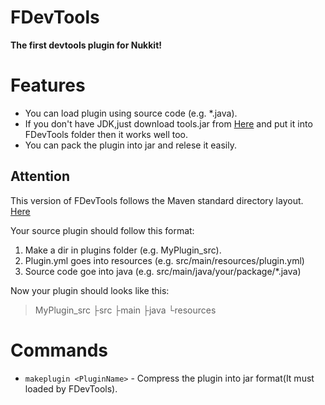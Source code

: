 # FDevTools
__The first devtools plugin for Nukkit!__

# Features
* You can load plugin using source code (e.g. *.java).
* If you don't have JDK,just download tools.jar from [Here](https://www.dropbox.com/s/vjvcebljpk6qlmj/tools.jar?dl=0) and put it into FDevTools folder then it works well too.
* You can pack the plugin into jar and relese it easily.

## Attention
This version of FDevTools follows the Maven standard directory layout. [Here](https://maven.apache.org/guides/introduction/introduction-to-the-standard-directory-layout.html)

Your source plugin should follow this format:

1. Make a dir in plugins folder (e.g. MyPlugin_src).
2. Plugin.yml goes into resources (e.g. src/main/resources/plugin.yml)
3. Source code goe into java (e.g. src/main/java/your/package/*.java)

Now your plugin should looks like this:
>MyPlugin_src
├src
    ├main
        ├java
        └resources

# Commands
* `makeplugin <PluginName>` - Compress the plugin into jar format(It must loaded by FDevTools).
